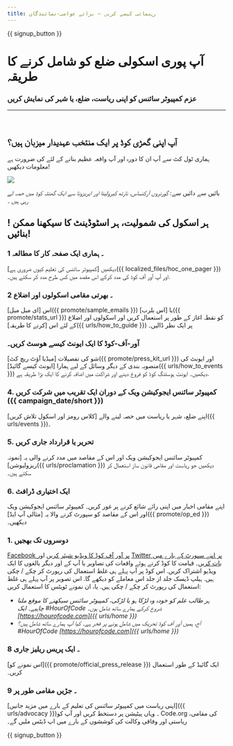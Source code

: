 ```yaml
---
title: رہنمائی کیسے کریں – برائے عوامی-نمائندگان
---
```


{{ signup_button }}

# آپ پوری اسکولی ضلع کو شامل کرنے کا طریقہ

### عزم کمپیوٹر سائنس کو اپنی ریاست، ضلع، یا شہر کی نمایش کریں

* * *

</br>

## آپ اپنی گھڑی کوڈ پر ایک منتخب عہدیدار میزبان ہیں؟

[](/files/elected-official.pdf) ہماری ٹول کٹ سے آپ ان کا دورہ اور آپ واقعہ عظیم بنانے کے لئے کی ضرورت ہے معلومات دیکھیں!

![](/images/fit-800/hoc_govs.png)

بائیں سے دائیں سے: *گورنروں آرکنساس، نارتھ کیرولینا اور ایریزونا سے ایک گھنٹہ کوڈ میں حصہ لے رہی ہیں ۔*

## ! ہر اسکول کی شمولیت، ہر اسٹوڈینٹ کا سیکھنا ممکن بنائیں!

### 1 ۔ ہماری ایک صفحہ کار کا مطالعہ

دیکھیں [کمپیوٹر سائنس کی تعلیم کیوں ضروری ہے]({{ localized_files/hoc_one_pager }}) اور آپ آور آف کوڈ کی مدد کرکے اس مقصد میں کس طرح مدد کر سکتے ہیں۔.

### 2 ۔ بھرتی مقامی اسکولوں اور اضلاع

اس [ای میل میل]({{ promote/sample_emails }}) یا [اس بلرب]({{ promote/stats_url }}) کو نقطہ اغاز کے طور پر استعمال کریں اور اسکولوں اور اضلاع کے لئے اس [کرنے کا طریقہ]({{ urls/how_to_guide }}) پر ایک نظر ڈالیں۔

### آور-آف-کوڈ کا ایک ایونٹ کیسے ھوسٹ کریں۔

شو کی تفصیلات [میڈیا آؤٹ ریچ کٹ]({{ promote/press_kit_url }}) اور ایونٹ کی منصوبہ بندی کے دیگر وسائل کے لیے ہمارا [ایونٹ کیسے گائیڈ]({{ urls/how_to_events }}) دیکھیں۔ ایونٹ ہوسٹنگ کوڈ کو فروغ دینے اور شراکت میں اضافہ کرنے کا ایک بڑا طریقہ ہے.

### 4. کمپیوٹر سائنس ایجوکیشن ویک کے دوران ایک تقریب میں شرکت کریں ({{ campaign_date/short }})

اپنے ضلع، شہر یا ریاست میں حصہ لینے والے [کلاس رومز اور اسکول تلاش کریں]({{ urls/events }})۔

### 5. تحریر یا قرارداد جاری کریں

کمپیوٹر سائنس ایجوکیشن ویک اور اس کے مقاصد میں مدد کرنے والی یہ [نمونہ ریزولیوشن]({{ urls/proclamation }}) دیکھیں جو ریاست اور مقامی قانون ساز استعمال کر سکتے ہیں۔

### 6. ایک اختیاری ڈرافٹ

اپنے مقامی اخبار میں اپنی رائے شائع کرنے پر غور کریں۔ کمپیوٹر سائنس ایجوکیشن ویک اور اس کے مقاصد کو سپورٹ کرنے والا یہ [مثالی آپ ایڈ]({{ promote/op_ed }}) دیکھیں۔

### 1. دوسروں تک بھجیں

[Facebook پر آور آف کوڈ کا ویڈیو شیئر کریں](https://www.facebook.com/sharer/sharer.php?u=http%3A%2F%2Fhourofcode.com%2Fus) اور [Twitter پر اپنے سپورٹ کے بارے میں بات کریں](https://twitter.com/intent/tweet?url=http%3A%2F%2Fhourofcode.com&text=I%27m%20participating%20in%20this%20year%27s%20%23HourOfCode%2C%20are%20you%3F%20%40codeorg&original_referer=https%3A%2F%2Fwww.google.com%2Furl%3Fq%3Dhttps%253A%252F%252Ftwitter.com%252Fshare%253Fhashtags%253D%2526amp%253Brelated%253Dcodeorg%2526amp%253Btext%253DI%252527m%252Bparticipating%252Bin%252Bthis%252Byear%252527s%252B%252523HourOfCode%25252C%252Bare%252Byou%25253F%252B%252540codeorg%2526amp%253Burl%253Dhttp%25253A%25252F%25252Fhourofcode.com%26sa%3DD%26sntz%3D1%26usg%3DAFQjCNE1GLTUbKZfMlEh9Aj5w0iswz6PYQ&related=codeorg&hashtags=)۔ قیامت کا کوڈ کرتے ہوئے واقعات کی تصاویر یا آپ کے اور دیگر بالغوں کا ایک ویڈیو اشتراک کریں. اس کوڈ پر آپ پہلے ہی غلط استعمال کی رپورٹ کر چکے / چکی ہیں. ہیلپ ڈیسک جلد از جلد اس معاملے کو دیکھے گا. اس تصویر پر آپ پہلے ہی غلط استعمال کی رپورٹ کر چکے / چکی ہیں. یا، ان نمونے ٹویٹس کا استعمال کریں:

- *ہر طالب علم کو خودہ وہ لڑکا ہو یا لڑکی، کمپیوٹر سائنس سیکھنے کا موقع ملنا چاہیے۔ ایک #HourOfCode شروع کرکے ہمارے ساتھ شامل ہوں۔ [https://hourofcode.com]({{ urls/home }})*
- *آج، ہمیں آور آف کوڈ تحریک میں شامل ہونے پر فخر ہے۔ کیا آپ ہمارے ساتھ شامل ہیں؟ #HourOfCode [https://hourofcode.com]({{ urls/home }})*

### 8 ۔ ایک پریس ریلیز جاری

[اس نمونے کو]({{ promote/official_press_release }}) ایک گائیڈ کے طور استعمال کریں۔

### 9 ۔ جڑیں مقامی طور پر

[اپنی ریاست میں کمپیوٹر سائنس کی تعلیم کے بارے میں مزید جانیں]({{ urls/advocacy }})۔ وہاں پیٹیشن پر دستخط کریں اور آپ کو Code.org کی مقامی، ریاستی اور وفاقی وکالت کی کوششوں کے بارے میں اپ ڈیٹس ملیں گے۔

{{ signup_button }}